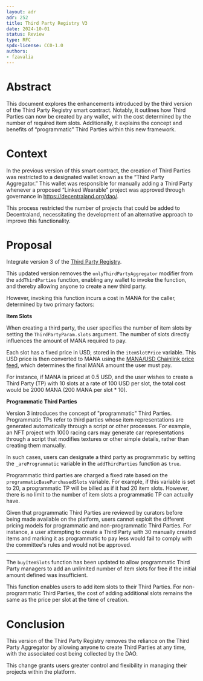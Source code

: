 ```yaml
---
layout: adr
adr: 252
title: Third Party Registry V3
date: 2024-10-01
status: Review
type: RFC
spdx-license: CC0-1.0
authors:
- fzavalia
---
```


# Abstract

This document explores the enhancements introduced by the third version of the Third Party Registry smart contract. Notably, it outlines how Third Parties can now be created by any wallet, with the cost determined by the number of required item slots. Additionally, it explains the concept and benefits of “programmatic” Third Parties within this new framework.

# Context

In the previous version of this smart contract, the creation of Third Parties was restricted to a designated wallet known as the “Third Party Aggregator.” This wallet was responsible for manually adding a Third Party whenever a proposed “Linked Wearable” project was approved through governance in https://decentraland.org/dao/.

This process restricted the number of projects that could be added to Decentraland, necessitating the development of an alternative approach to improve this functionality.

# Proposal

Integrate version 3 of the [Third Party Registry](https://github.com/decentraland/wearables-contracts/blob/91e936526b98f0ac045960507730192121be25ef/contracts/registries/ThirdPartyRegistryV3.sol).

This updated version removes the `onlyThirdPartyAggregator` modifier from the `addThirdParties` function, enabling any wallet to invoke the function, and thereby allowing anyone to create a new third party.

However, invoking this function incurs a cost in MANA for the caller, determined by two primary factors:

**Item Slots**

When creating a third party, the user specifies the number of item slots by setting the `ThirdPartyParam.slots` argument. The number of slots directly influences the amount of MANA required to pay.

Each slot has a fixed price in USD, stored in the `itemSlotPrice` variable. This USD price is then converted to MANA using the [MANA/USD Chainlink price feed](https://data.chain.link/feeds/polygon/mainnet/mana-usd), which determines the final MANA amount the user must pay.

For instance, if MANA is priced at 0.5 USD, and the user wishes to create a Third Party (TP) with 10 slots at a rate of 100 USD per slot, the total cost would be 2000 MANA (200 MANA per slot * 10).

**Programmatic Third Parties**

Version 3 introduces the concept of "programmatic" Third Parties. Programmatic TPs refer to third parties whose item representations are generated automatically through a script or other processes. For example, an NFT project with 1000 racing cars may generate car representations through a script that modifies textures or other simple details, rather than creating them manually.

In such cases, users can designate a third party as programmatic by setting the `_areProgrammatic` variable in the `addThirdParties` function as `true`.

Programmatic third parties are charged a fixed rate based on the `programmaticBasePurchasedSlots` variable. For example, if this variable is set to 20, a programmatic TP will be billed as if it had 20 item slots. However, there is no limit to the number of item slots a programmatic TP can actually have.

Given that programmatic Third Parties are reviewed by curators before being made available on the platform, users cannot exploit the different pricing models for programmatic and non-programmatic Third Parties. For instance, a user attempting to create a Third Party with 30 manually created items and marking it as programmatic to pay less would fail to comply with the committee's rules and would not be approved.

---

The `buyItemSlots` function has been updated to allow programmatic Third Party managers to add an unlimited number of item slots for free if the initial amount defined was insufficient.

This function enables users to add item slots to their Third Parties. For non-programmatic Third Parties, the cost of adding additional slots remains the same as the price per slot at the time of creation.

# Conclusion

This version of the Third Party Registry removes the reliance on the Third Party Aggregator by allowing anyone to create Third Parties at any time, with the associated cost being collected by the DAO.

This change grants users greater control and flexibility in managing their projects within the platform.